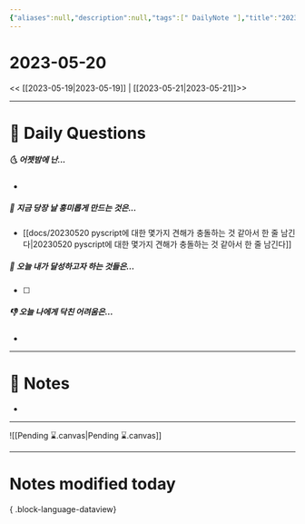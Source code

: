 ```yaml
---
{"aliases":null,"description":null,"tags":[" DailyNote "],"title":"2023-05-20","created":"2023-05-20T12:05:20","updated":"2023-07-15T21:30:20","dg-publish":true,"permalink":"/docs/Daily Notes/2023-05-20/","dgPassFrontmatter":true}
---
```



# 2023-05-20

<< [[2023-05-19\|2023-05-19]] | [[2023-05-21\|2023-05-21]]>>

---

# 📅 Daily Questions

##### 🌜 어젯밤에 난...

- 

##### 🙌 지금 당장 날 흥미롭게 만드는 것은...

- [[docs/20230520 pyscript에 대한 몇가지 견해가 충돌하는 것 같아서 한 줄 남긴다\|20230520 pyscript에 대한 몇가지 견해가 충돌하는 것 같아서 한 줄 남긴다]]

##### 🚀 오늘 내가 달성하고자 하는 것들은...

- [ ] 

##### 👎 오늘 나에게 닥친 어려움은...

- 

---

# 📝 Notes

- 

___

![[Pending ⌛.canvas\|Pending ⌛.canvas]]

---

# Notes modified today


{ .block-language-dataview}
